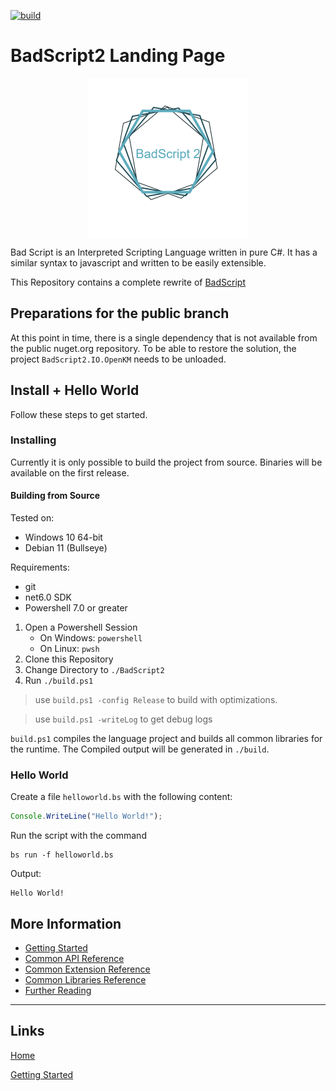 [![build](https://github.com/ByteChkR/BadScript2/actions/workflows/dotnet.yml/badge.svg)](https://github.com/ByteChkR/BadScript2/actions/workflows/dotnet.yml)

# BadScript2 Landing Page

<div style="display: flex; justify-content: center;">
<img width="256" height="256" src="https://github.com/ByteChkR/BadScript2/blob/master/res/Logo.png?raw=true"/>
</div>

Bad Script is an Interpreted Scripting Language written in pure C#. It has a similar syntax to javascript and written to be easily extensible.

This Repository contains a complete rewrite of [BadScript](https://github.com/ByteChkR/BadScript)

## Preparations for the public branch

At this point in time, there is a single dependency that is not available from the public nuget.org repository.
To be able to restore the solution, the project `BadScript2.IO.OpenKM` needs to be unloaded.

## Install + Hello World

Follow these steps to get started.

### Installing

Currently it is only possible to build the project from source. Binaries will be available on the first release.

#### Building from Source

Tested on:
- Windows 10 64-bit
- Debian 11 (Bullseye)

Requirements:
- git
- net6.0 SDK
- Powershell 7.0 or greater

1. Open a Powershell Session
	- On Windows: `powershell`
	- On Linux: `pwsh`
2. Clone this Repository
3. Change Directory to `./BadScript2`
3. Run `./build.ps1`

> use `build.ps1 -config Release` to build with optimizations.

> use `build.ps1 -writeLog` to get debug logs

`build.ps1` compiles the language project and builds all common libraries for the runtime.
The Compiled output will be generated in `./build`.


### Hello World
Create a file `helloworld.bs` with the following content:
```js
Console.WriteLine("Hello World!");
```

Run the script with the command
```
bs run -f helloworld.bs
```

Output:
```
Hello World!
```

## More Information

- [Getting Started](./GettingStarted.md)
- [Common API Reference](./common/api/Readme.md)
- [Common Extension Reference](./common/extensions/Readme.md)
- [Common Libraries Reference](./common/libraries/Readme.md)
- [Further Reading](./FurtherReading.md)


___

## Links

[Home](./Readme.md)

[Getting Started](./GettingStarted.md)